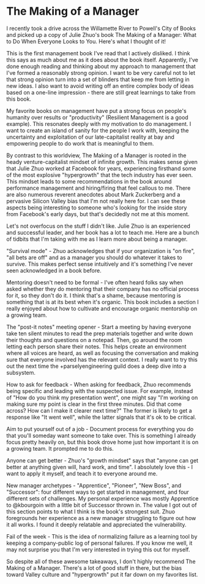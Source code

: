 The Making of a Manager
=======================

I recently took a drive across the Willamette River to Powell's City of Books and picked up a copy of Julie Zhuo's book
The Making of a Manager: What to Do When Everyone Looks to You. Here's what I thought of it!

This is the first management book I've read that I actively disliked. I think this says as much about me as it does
about the book itself. Apparently, I've done enough reading and thinking about my approach to management that I've
formed a reasonably strong opinion. I want to be very careful not to let that strong opinion turn into a set of blinders
that keep me from letting in new ideas. I also want to avoid writing off an entire complex body of ideas based on
a one-line impression - there are still great learnings to take from this book.

My favorite books on management have put a strong focus on people's humanity over results or "productivity" (Resilient
Management is a good example). This resonates deeply with my motivation to do management. I want to create an island of
sanity for the people I work with, keeping the uncertainty and exploitation of our late-capitalist reality at bay and
empowering people to do work that is meaningful to them.

By contrast to this worldview, The Making of a Manager is rooted in the heady venture-capitalist mindset of infinite
growth. This makes sense given that Julie Zhuo worked at Facebook for years, experiencing firsthand some of the most
explosive "hypergrowth" that the tech industry has ever seen. This mindset leads to some recommendations in the book
around performance management and hiring/firing that feel callous to me. There are also numerous reverent anecdotes
about Mark Zuckerberg and a pervasive Silicon Valley bias that I'm not really here for. I can see these aspects being
interesting to someone who's looking for the inside story from Facebook's early days, but that's decidedly not me at
this moment.

Let's not overfocus on the stuff I didn't like. Julie Zhuo is an experienced and successful leader, and her book has
a lot to teach me. Here are a bunch of tidbits that I'm taking with me as I learn more about being a manager.

"Survival mode" - Zhuo acknowledges that if your organization is "on fire", "all bets are off" and as a manager you
should do whatever it takes to survive. This makes perfect sense intuitively and it's something I've never seen
acknowledged in a book before.

Mentoring doesn't need to be formal - I've often heard folks say when asked whether they do mentoring that their company
has no official process for it, so they don't do it. I think that's a shame, because mentoring is something that is at
its best when it's organic. This book includes a section I really enjoyed about how to cultivate and encourage organic
mentorship on a growing team.

The "post-it notes" meeting opener - Start a meeting by having everyone take ten silent minutes to read the prep
materials together and write down their thoughts and questions on a notepad. Then, go around the room letting each
person share their notes. This helps create an environment where all voices are heard, as well as focusing the
conversation and making sure that everyone involved has the relevant context. I really want to try this out the next
time the +parselyengineering guild does a deep dive into a subsystem.

How to ask for feedback - When asking for feedback, Zhuo recommends being specific and leading with the suspected issue.
For example, instead of "How do you think my presentation went", one might say "I'm working on making sure my point is
clear in the first three minutes. Did that come across? How can I make it clearer next time?" The former is likely to
get a response like "It went well", while the latter signals that it's ok to be critical.

Aim to put yourself out of a job - Document process for everything you do that you'll someday want someone to take over.
This is something I already focus pretty heavily on, but this book drove home just how important it is on a growing
team. It prompted me to do this.

Anyone can get better - Zhuo's "growth mindset" says that "anyone can get better at anything given will, hard work, and
time". I absolutely love this - I want to apply it myself, and teach it to everyone around me.

New manager archetypes - "Apprentice", "Pioneer", "New Boss", and "Successor": four different ways to get started in
management, and four different sets of challenges. My personal experience was mostly Apprentice to @kbourgoin with
a little bit of Successor thrown in. The value I got out of this section points to what I think is the book's strongest
suit. Zhuo foregrounds her experience as a new manager struggling to figure out how it all works. I found it deeply
relatable and appreciated the vulnerability.

Fail of the week - This is the idea of normalizing failure as a learning tool by keeping a company-public log of
personal failures. If you know me well, it may not surprise you that I'm very interested in trying this out for myself.

So despite all of these awesome takeaways, I don't highly recommend The Making of a Manager. There's a lot of good stuff
in there, but the bias toward Valley culture and "hypergrowth" put it far down on my favorites list.

